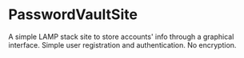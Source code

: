 # PasswordVaultSite
A simple LAMP stack site to store accounts' info through a graphical interface. Simple user registration and authentication. No encryption.
